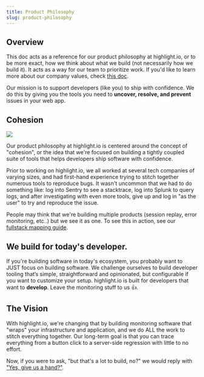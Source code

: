 ```yaml
---
title: Product Philosophy
slug: product-philosophy
---
```


## Overview

This doc acts as a reference for our product philosophy at highlight.io, or to be more exact, how we think about what we build (not necessarily how we build it). It acts as a way for our team to prioritize work. If you'd like to learn more about our company values, check [this doc](./1_values.md).

Our mission is to support developers (like you) to ship with confidence. We do this by giving you the tools you need to **uncover, resolve, and prevent** issues in your web app.

## Cohesion

![](/images/Cohesion720.gif.webp)

Our product philosophy at highlight.io is centered around the concept of "cohesion", or the idea that we're focused on building a tightly coupled suite of tools that helps developers ship software with confidence.

Prior to working on highlight.io, we all worked at several tech companies of varying sizes, and had first-hand experience trying to stitch together numerous tools to reproduce bugs. It wasn't uncommon that we had to do something like: log into Sentry to see a stacktrace, log into Splunk to query logs, and after investigating with even more tools, give up and log in "as the user" to try and reproduce the issue.

People may think that we're building multiple products (session replay, error monitoring, etc..) but we see it as one. To see this in action, see our [fullstack mapping guide](../../getting-started/2_frontend-backend-mapping.md).

## We build for today's developer.

If you're building software in today's ecosystem, you probably want to JUST focus on building software. We challenge ourselves to build developer tooling that’s simple, straightforward and opinionated, but configurable if you want to customize your setup. highlight.io is built for developers that want to **develop**. Leave the monitoring stuff to us 👍.

## The Vision

With highlight.io, we're changing that by building monitoring software that "wraps" your infrastructure and application, and we do ALL the work to stitch everything together. Our long-term goal is that you can trace everything from a button click to a server-side regression with little to no effort.

Now, if you were to ask, "but that's a lot to build, no?" we would reply with ["Yes, give us a hand?"](https://careers.highlight.io).
